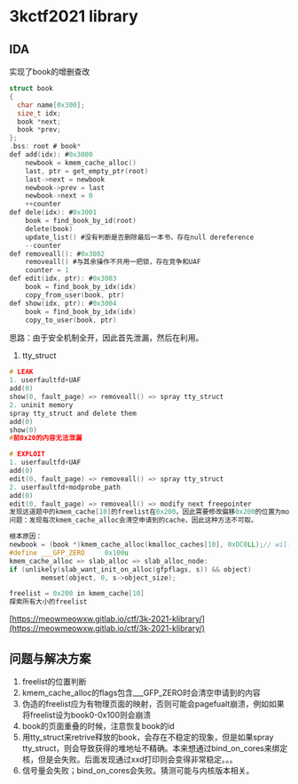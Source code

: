 # 3kctf2021 library
## IDA

实现了book的增删查改

```c
struct book
{
  char name[0x300];
  size_t idx;
  book *next;
  book *prev;
};
.bss: root # book*
def add(idx): #0x3000
	newbook = kmem_cache_alloc()
	last, ptr = get_empty_ptr(root)
	last->next = newbook
	newbook->prev = last
	newbook->next = 0
	++counter
def dele(idx): #0x3001
	book = find_book_by_id(root)
	delete(book)
	update_list() #没有判断是否删除最后一本书，存在null dereference
	--counter
def removeall(): #0x3002
	removeall() #与其余操作不共用一把锁，存在竞争和UAF
	counter = 1
def edit(idx, ptr): #0x3003
	book = find_book_by_idx(idx)
	copy_from_user(book, ptr)
def show(idx, ptr): #0x3004
	book = find_book_by_idx(idx)
	copy_to_user(book, ptr)
```

思路：由于安全机制全开，因此首先泄漏，然后在利用。

1. tty_struct

```c
# LEAK
1. userfaultfd+UAF
add(0)
show(0, fault_page) => removeall() => spray tty_struct
2. uninit memory
spray tty_struct and delete them
add(0)
show(0)
#前0x20的内容无法泄漏

# EXPLOIT
1. userfaultfd+UAF
add(0)
edit(0, fault_page) => removeall() => spray tty_struct
2. userfaultfd+modprobe_path
add(0)
edit(0, fault_page) => removeall() => modify next freepointer
发现这道题中的kmem_cache[10]的freelist在0x200，因此需要修改偏移0x200的位置为modprobe_path
问题：发现每次kmem_cache_alloc会清空申请到的cache，因此这种方法不可取。

根本原因：
newbook = (book *)kmem_cache_alloc(kmalloc_caches[10], 0xDC0LL);// will memset
#define ___GFP_ZERO     0x100u
kmem_cache_alloc => slab_alloc => slab_alloc_node:
if (unlikely(slab_want_init_on_alloc(gfpflags, s)) && object)
        memset(object, 0, s->object_size);
```

```c
freelist = 0x200 in kmem_cache[10]
探索所有大小的freelist
```

[https://meowmeowxw.gitlab.io/ctf/3k-2021-klibrary/](https://meowmeowxw.gitlab.io/ctf/3k-2021-klibrary/)

## 问题与解决方案

1. freelist的位置判断
2. kmem_cache_alloc的flags包含___GFP_ZERO时会清空申请到的内容
3. 伪造的freelist应为有物理页面的映射，否则可能会pagefualt崩溃，例如如果将freelist设为book0-0x100则会崩溃
4. book的页面重叠的时候，注意恢复book的id
5. 用tty_struct来retrive释放的book，会存在不稳定的现象，但是如果spray tty_struct，则会导致获得的堆地址不精确。本来想通过bind_on_cores来绑定核，但是会失败。后面发现通过xxd打印则会变得非常稳定。。。
6. 信号量会失败；bind_on_cores会失败。猜测可能与内核版本相关。
